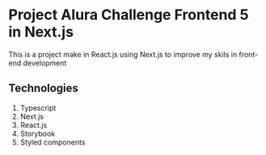 # Project Alura Challenge Frontend 5 in Next.js

This is a project make in React.js using Next.js to improve my skils in front-end development 

## Technologies
 1. Typescript
 2. Next.js
 3. React.js
 4. Storybook
 5. Styled components
